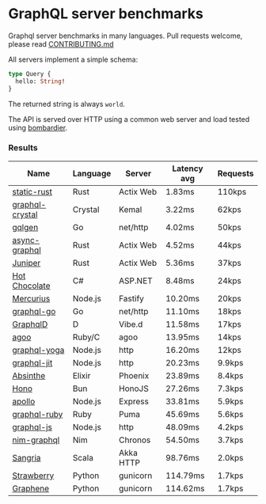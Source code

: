 <!-- README.md is generated from README.ecr, do not edit -->

# GraphQL server benchmarks

Graphql server benchmarks in many languages. Pull requests welcome, please read [CONTRIBUTING.md](CONTRIBUTING.md)

All servers implement a simple schema:

```graphql
type Query {
  hello: String!
}
```

The returned string is always `world`.

The API is served over HTTP using a common web server and load tested using [bombardier](https://github.com/codesenberg/bombardier).

### Results

| Name                          | Language      | Server          | Latency avg      | Requests      |
| ----------------------------  | ------------- | --------------- | ---------------- | ------------- |
| [static-rust](https://actix.rs/) | Rust | Actix Web | 1.83ms | 110kps |
| [graphql-crystal](https://github.com/graphql-crystal/graphql) | Crystal | Kemal | 3.22ms | 62kps |
| [gqlgen](https://github.com/99designs/gqlgen) | Go | net/http | 4.02ms | 50kps |
| [async-graphql](https://github.com/async-graphql/async-graphql) | Rust | Actix Web | 4.52ms | 44kps |
| [Juniper](https://github.com/graphql-rust/juniper) | Rust | Actix Web | 5.36ms | 37kps |
| [Hot Chocolate](https://github.com/ChilliCream/hotchocolate) | C# | ASP.NET | 8.48ms | 24kps |
| [Mercurius](https://github.com/mercurius-js/mercurius) | Node.js | Fastify | 10.20ms | 20kps |
| [graphql-go](https://github.com/graphql-go/graphql) | Go | net/http | 11.10ms | 18kps |
| [GraphqlD](https://github.com/burner/graphqld) | D | Vibe.d | 11.58ms | 17kps |
| [agoo](https://github.com/ohler55/agoo) | Ruby/C | agoo | 13.95ms | 14kps |
| [graphql-yoga](https://github.com/dotansimha/graphql-yoga) | Node.js | http | 16.20ms | 12kps |
| [graphql-jit](https://github.com/zalando-incubator/graphql-jit) | Node.js | http | 20.23ms | 9.9kps |
| [Absinthe](https://github.com/absinthe-graphql/absinthe) | Elixir | Phoenix | 23.89ms | 8.4kps |
| [Hono](https://github.com/honojs/graphql-server) | Bun | HonoJS | 27.26ms | 7.3kps |
| [apollo](https://github.com/apollographql/apollo-server) | Node.js | Express | 33.81ms | 5.9kps |
| [graphql-ruby](https://github.com/rmosolgo/graphql-ruby) | Ruby | Puma | 45.69ms | 5.6kps |
| [graphql-js](https://github.com/graphql/graphql-js) | Node.js | http | 48.09ms | 4.2kps |
| [nim-graphql](https://github.com/status-im/nim-graphql) | Nim | Chronos | 54.50ms | 3.7kps |
| [Sangria](https://github.com/sangria-graphql/sangria) | Scala | Akka HTTP | 98.76ms | 2.0kps |
| [Strawberry](https://github.com/strawberry-graphql/strawberry) | Python | gunicorn | 114.79ms | 1.7kps |
| [Graphene](https://github.com/graphql-python/graphene) | Python | gunicorn | 114.62ms | 1.7kps |
